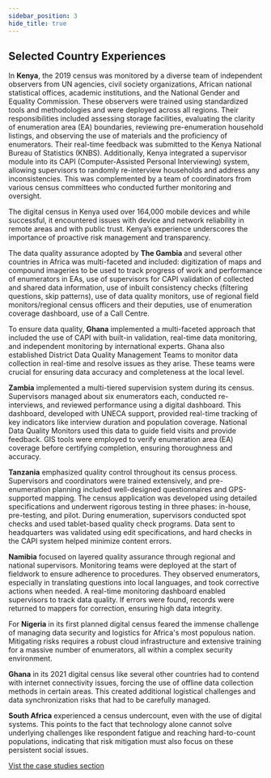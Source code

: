 ```yaml
---
sidebar_position: 3
hide_title: true 
---
```


## Selected Country Experiences

In **Kenya**, the 2019 census was monitored by a diverse team of independent observers from UN agencies, civil society organizations, African national statistical offices, academic institutions, and the National Gender and Equality Commission. These observers were trained using standardized tools and methodologies and were deployed across all regions. Their responsibilities included assessing storage facilities, evaluating the clarity of enumeration area (EA) boundaries, reviewing pre-enumeration household listings, and observing the use of materials and the proficiency of enumerators. Their real-time feedback was submitted to the Kenya National Bureau of Statistics (KNBS). Additionally, Kenya integrated a supervisor module into its CAPI (Computer-Assisted Personal Interviewing) system, allowing supervisors to randomly re-interview households and address any inconsistencies. This was complemented by a team of coordinators from various census committees who conducted further monitoring and oversight.

The digital census in Kenya used over 164,000 mobile devices and while successful, it encountered issues with device and network reliability in remote areas and with public trust. Kenya’s experience underscores the importance of proactive risk management and transparency.

The data quality assurance adopted by **The Gambia** and several other countries in Africa was multi-faceted and included: digitization of maps and compound imageries to be used to track progress of work and performance of enumerators in EAs, use of supervisors for CAPI validation of collected and shared data information, use of inbuilt consistency checks (filtering questions, skip patterns), use of data quality monitors, use of regional field monitors/regional census officers and their deputies, use of enumeration coverage dashboard, use of a Call Centre.

To ensure data quality, **Ghana** implemented a multi-faceted approach that included the use of CAPI with built-in validation, real-time data monitoring, and independent monitoring by international experts. Ghana also established District Data Quality Management Teams to monitor data collection in real-time and resolve issues as they arise. These teams were crucial for ensuring data accuracy and completeness at the local level.

**Zambia** implemented a multi-tiered supervision system during its census. Supervisors managed about six enumerators each, conducted re-interviews, and reviewed performance using a digital dashboard. This dashboard, developed with UNECA support, provided real-time tracking of key indicators like interview duration and population coverage. National Data Quality Monitors used this data to guide field visits and provide feedback. GIS tools were employed to verify enumeration area (EA) coverage before certifying completion, ensuring thoroughness and accuracy.

**Tanzania** emphasized quality control throughout its census process. Supervisors and coordinators were trained extensively, and pre-enumeration planning included well-designed questionnaires and GPS-supported mapping. The census application was developed using detailed specifications and underwent rigorous testing in three phases: in-house, pre-testing, and pilot. During enumeration, supervisors conducted spot checks and used tablet-based quality check programs. Data sent to headquarters was validated using edit specifications, and hard checks in the CAPI system helped minimize content errors.

**Namibia** focused on layered quality assurance through regional and national supervisors. Monitoring teams were deployed at the start of fieldwork to ensure adherence to procedures. They observed enumerators, especially in translating questions into local languages, and took corrective actions when needed. A real-time monitoring dashboard enabled supervisors to track data quality. If errors were found, records were returned to mappers for correction, ensuring high data integrity.

For **Nigeria** in its first planned digital census feared the immense challenge of managing data security and logistics for Africa's most populous nation. Mitigating risks requires a robust cloud infrastructure and extensive training for a massive number of enumerators, all within a complex security environment.

**Ghana** in its 2021 digital census like several other countries had to contend with internet connectivity issues, forcing the use of offline data collection methods in certain areas. This created additional logistical challenges and data synchronization risks that had to be carefully managed.

**South Africa** experienced a census undercount, even with the use of digital systems. This points to the fact that technology alone cannot solve underlying challenges like respondent fatigue and reaching hard-to-count populations, indicating that risk mitigation must also focus on these persistent social issues.


[Vist the case studies section](/docs/case-studies/Chapter-09/Case%20Studies.md)